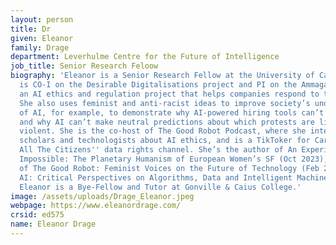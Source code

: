 ```yaml
---
layout: person
title: Dr
given: Eleanor
family: Drage
department: Leverhulme Centre for the Future of Intelligence
job_title: Senior Research Feloow
biography: 'Eleanor is a Senior Research Fellow at the University of Cambridge. She
  is CO-I on the Desirable Digitalisations project and PI on the Ammagamma project,
  an AI ethics and regulation project that helps companies respond to the EU AI act.
  She also uses feminist and anti-racist ideas to improve society’s understanding
  of AI, for example, to demonstrate why AI-powered hiring tools can’t de-bias hiring,
  and why AI can’t make neutral predictions about which protests are likely to turn
  violent. She is the co-host of The Good Robot Podcast, where she interviews top
  scholars and technologists about AI ethics, and is a TikToker for Carole Cadwalladr''s
  All The Citizens'' data rights channel. She’s the author of An Experience of the
  Impossible: The Planetary Humanism of European Women’s SF (Oct 2023), and co-editor
  of The Good Robot: Feminist Voices on the Future of Technology (Feb 2024), and Feminist
  AI: Critical Perspectives on Algorithms, Data and Intelligent Machines (Oct 2023).
  Eleanor is a Bye-Fellow and Tutor at Gonville & Caius College.'
image: /assets/uploads/Drage_Eleanor.jpeg
webpage: https://www.eleanordrage.com/
crsid: ed575
name: Eleanor Drage
---
```

